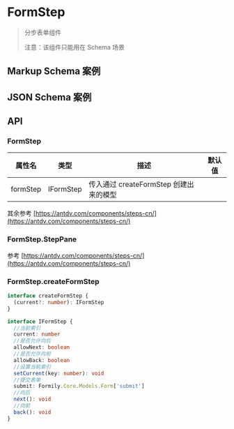 # FormStep

> 分步表单组件
>
> 注意：该组件只能用在 Schema 场景

## Markup Schema 案例

<dumi-previewer demoPath="guide/form-step/markup-schema" />

## JSON Schema 案例

<dumi-previewer demoPath="guide/form-step/json-schema" />

## API

### FormStep

| 属性名   | 类型      | 描述                                   | 默认值 |
| -------- | --------- | -------------------------------------- | ------ |
| formStep | IFormStep | 传入通过 createFormStep 创建出来的模型 |        |

其余参考 [https://antdv.com/components/steps-cn/](https://antdv.com/components/steps-cn/)

### FormStep.StepPane

参考 [https://antdv.com/components/steps-cn/](https://antdv.com/components/steps-cn/)

### FormStep.createFormStep

```ts pure
interface createFormStep {
  (current?: number): IFormStep
}

interface IFormStep {
  //当前索引
  current: number
  //是否允许向后
  allowNext: boolean
  //是否允许向前
  allowBack: boolean
  //设置当前索引
  setCurrent(key: number): void
  //提交表单
  submit: Formily.Core.Models.Form['submit']
  //向后
  next(): void
  //向前
  back(): void
}
```
